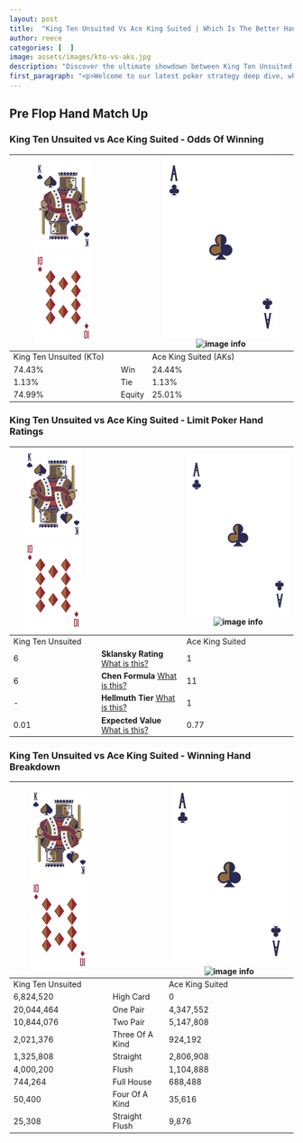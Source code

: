 ```yaml
---
layout: post
title:  "King Ten Unsuited Vs Ace King Suited | Which Is The Better Hand In Poker? A Complete Guide"
author: reece
categories: [  ]
image: assets/images/kto-vs-aks.jpg
description: "Discover the ultimate showdown between King Ten Unsuited and Ace King Suited in poker! Uncover the odds, strategies, and scenarios where one hand triumphs over the other. Get ready to up your poker game with this thrilling analysis."
first_paragraph: "<p>Welcome to our latest poker strategy deep dive, where we're pitting two distinct hands against each other in a high-stakes showdown: King Ten Unsuited vs Ace King Suited.</p><p>In the dynamic world of poker, every decision counts, and knowing which hand holds the upper hand is key to your success at the table.</p><p>In this article, we'll dissect these two hands, explore the scenarios where one dominates the other, and equip you with the knowledge to make strategic choices that can tip the odds in your favor.</p><p>Get ready to unravel the intriguing dynamics of these poker hands and elevate your game to new heights.</p>"
---
```




[comment]: # (sp0)

## Pre Flop Hand Match Up

<div class="table hand-ratings" markdown="1"> 



### King Ten Unsuited vs Ace King Suited - Odds Of Winning


    
| ![image info](assets/images/hand1/K.png) ![image info](assets/images/hand1/To.png) |  | ![image info](assets/images/hand2/A.png) ![image info](assets/images/hand2/Ks.png) |
| -------- | -------- | -------- |
| King Ten Unsuited (KTo) |  | Ace King Suited (AKs) |
| 74.43% | Win | 24.44% |
| 1.13% | Tie | 1.13% |
| 74.99% | Equity | 25.01% |




[comment]: # (sp1)



### King Ten Unsuited vs Ace King Suited - Limit Poker Hand Ratings


    
| ![image info](assets/images/hand1/K.png) ![image info](assets/images/hand1/To.png) |  | ![image info](assets/images/hand2/A.png) ![image info](assets/images/hand2/Ks.png) |
| -------- | -------- | -------- |
| King Ten Unsuited |  | Ace King Suited |
| 6 | **Sklansky Rating** [What is this?](/sklansky-rating-explained) | 1 |
| 6 | **Chen Formula** [What is this?](/chen-formula-explained) | 11 |
| - | **Hellmuth Tier** [What is this?](/Hellmuth-tier-explained) | 1 |
| 0.01 | **Expected Value** [What is this?](/expected-value-explained) | 0.77 |




[comment]: # (sp2)



### King Ten Unsuited vs Ace King Suited - Winning Hand Breakdown


    
| ![image info](assets/images/hand1/K.png) ![image info](assets/images/hand1/To.png) |  | ![image info](assets/images/hand2/A.png) ![image info](assets/images/hand2/Ks.png) |
| -------- | -------- | -------- |
| King Ten Unsuited |  | Ace King Suited |
| 6,824,520 | High Card | 0 |
| 20,044,464 | One Pair | 4,347,552 |
| 10,844,076 | Two Pair | 5,147,808 |
| 2,021,376 | Three Of A Kind | 924,192 |
| 1,325,808 | Straight | 2,806,908 |
| 4,000,200 | Flush | 1,104,888 |
| 744,264 | Full House | 688,488 |
| 50,400 | Four Of A Kind | 35,616 |
| 25,308 | Straight Flush | 9,876 |




[comment]: # (sp3)



</div>

[comment]: # (sp4)



[comment]: # (sp5)

